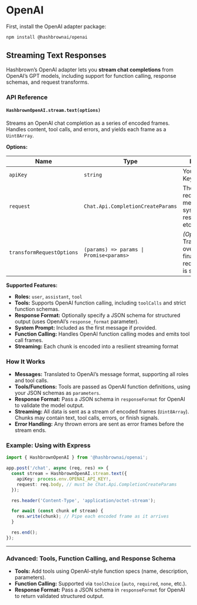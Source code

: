 # OpenAI

First, install the OpenAI adapter package:

```sh
npm install @hashbrownai/openai
```

## Streaming Text Responses

Hashbrown’s OpenAI adapter lets you **stream chat completions** from OpenAI’s GPT models, including support for function calling, response schemas, and request transforms.

### API Reference

#### `HashbrownOpenAI.stream.text(options)`

Streams an OpenAI chat completion as a series of encoded frames. Handles content, tool calls, and errors, and yields each frame as a `Uint8Array`.

**Options:**

| Name                      | Type                                    | Description                                                                    |
| ------------------------- | --------------------------------------- | ------------------------------------------------------------------------------ |
| `apiKey`                  | `string`                                | Your OpenAI API Key.                                                           |
| `request`                 | `Chat.Api.CompletionCreateParams`       | The chat request: model, messages, tools, system, responseFormat, etc.         |
| `transformRequestOptions` | `(params) => params \| Promise<params>` | _(Optional)_ Transform or override the final OpenAI request before it is sent. |

**Supported Features:**

- **Roles:** `user`, `assistant`, `tool`
- **Tools:** Supports OpenAI function calling, including `toolCalls` and strict function schemas.
- **Response Format:** Optionally specify a JSON schema for structured output (uses OpenAI’s `response_format` parameter).
- **System Prompt:** Included as the first message if provided.
- **Function Calling:** Handles OpenAI function calling modes and emits tool call frames.
- **Streaming:** Each chunk is encoded into a resilient streaming format

### How It Works

- **Messages:** Translated to OpenAI’s message format, supporting all roles and tool calls.
- **Tools/Functions:** Tools are passed as OpenAI function definitions, using your JSON schemas as `parameters`.
- **Response Format:** Pass a JSON schema in `responseFormat` for OpenAI to validate the model output.
- **Streaming:** All data is sent as a stream of encoded frames (`Uint8Array`). Chunks may contain text, tool calls, errors, or finish signals.
- **Error Handling:** Any thrown errors are sent as error frames before the stream ends.

### Example: Using with Express

```ts
import { HashbrownOpenAI } from '@hashbrownai/openai';

app.post('/chat', async (req, res) => {
  const stream = HashbrownOpenAI.stream.text({
    apiKey: process.env.OPENAI_API_KEY!,
    request: req.body, // must be Chat.Api.CompletionCreateParams
  });

  res.header('Content-Type', 'application/octet-stream');

  for await (const chunk of stream) {
    res.write(chunk); // Pipe each encoded frame as it arrives
  }

  res.end();
});
```

---

### Advanced: Tools, Function Calling, and Response Schema

- **Tools:** Add tools using OpenAI-style function specs (name, description, parameters).
- **Function Calling:** Supported via `toolChoice` (`auto`, `required`, `none`, etc.).
- **Response Format:** Pass a JSON schema in `responseFormat` for OpenAI to return validated structured output.
